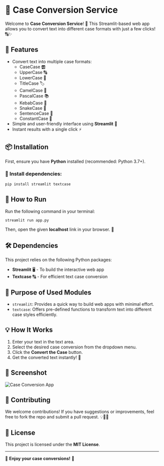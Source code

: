 # 📝 Case Conversion Service

Welcome to **Case Conversion Service**! 🚀 This Streamlit-based web app allows you to convert text into different case formats with just a few clicks! 🔠✨

## 📌 Features
- Convert text into multiple case formats:
  - CaseCase 🆎
  - UpperCase 🔠
  - LowerCase 🔡
  - TitleCase 🏷️
  - CamelCase 🐫
  - PascalCase 📚
  - KebabCase 🏹
  - SnakeCase 🐍
  - SentenceCase 📝
  - ConstantCase 🔢
- Simple and user-friendly interface using **Streamlit** 🎨
- Instant results with a single click ⚡

## 📦 Installation
First, ensure you have **Python** installed (recommended: Python 3.7+).

### 🔧 Install dependencies:
```sh
pip install streamlit textcase
```

## 🚀 How to Run
Run the following command in your terminal:
```sh
streamlit run app.py
```

Then, open the given **localhost** link in your browser. 🎉

## 🛠️ Dependencies
This project relies on the following Python packages:
- **Streamlit** 🖥️ - To build the interactive web app
- **Textcase** 🔠 - For efficient text case conversion

## 🎯 Purpose of Used Modules
- `streamlit`: Provides a quick way to build web apps with minimal effort.
- `textcase`: Offers pre-defined functions to transform text into different case styles efficiently.

## 💡 How It Works
1. Enter your text in the text area.
2. Select the desired case conversion from the dropdown menu.
3. Click the **Convert the Case** button.
4. Get the converted text instantly! 🎊

## 📸 Screenshot
![Case Conversion App](https://via.placeholder.com/800x400?text=Case+Conversion+Service)

## 🤝 Contributing
We welcome contributions! If you have suggestions or improvements, feel free to fork the repo and submit a pull request. 💡👨‍💻

## 📜 License
This project is licensed under the **MIT License**.

---
💙 **Enjoy your case conversions!** 🚀

